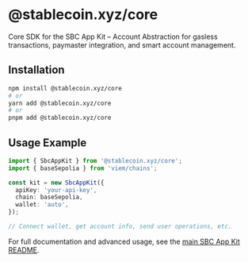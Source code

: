 # @stablecoin.xyz/core

Core SDK for the SBC App Kit – Account Abstraction for gasless transactions, paymaster integration, and smart account management.

## Installation

```bash
npm install @stablecoin.xyz/core
# or
yarn add @stablecoin.xyz/core
# or
pnpm add @stablecoin.xyz/core
```

## Usage Example

```typescript
import { SbcAppKit } from '@stablecoin.xyz/core';
import { baseSepolia } from 'viem/chains';

const kit = new SbcAppKit({
  apiKey: 'your-api-key',
  chain: baseSepolia,
  wallet: 'auto',
});

// Connect wallet, get account info, send user operations, etc.
```

For full documentation and advanced usage, see the [main SBC App Kit README](https://github.com/stablecoinxyz/app-kit#readme).
